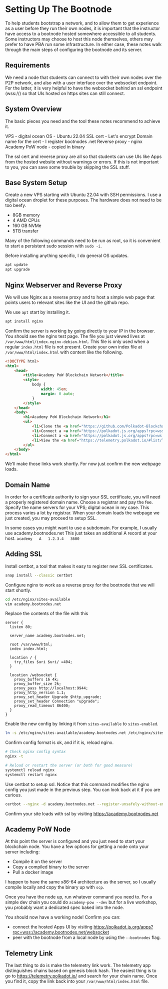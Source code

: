 
# Setting Up The Bootnode

To help students bootstrap a network, and to allow them to get experience as a user before they run their own nodes, it is important that the instructor have access to a bootnode hosted somewhere accessible to all students.
Some instructors may choose to host this node themselves, others may prefer to have PBA run some infrastructure.
In either case, these notes walk through the main steps of configuring the bootnode and its server.

## Requirements

We need a node that students can connect to with their own nodes over the P2P network, and also with a user interface over the websocket endpoint.
For the latter, it is very helpful to have the websocket behind an ssl endpoint (wss://) so that UIs hosted on https sites can still connect.

## System Overview

The basic pieces you need and the tool these notes recommend to achieve it.

VPS - digital ocean
OS - Ubuntu 22.04
SSL cert - Let's encrypt
Domain name for the cert - I register bootnodes .net
Reverse proxy - nginx
Academy PoW node - copied in binary

The ssl cert and reverse proxy are all so that students can use UIs like Apps from the hosted website without warnings or errors.
If this is not important to you, you can save some trouble by skipping the SSL stuff.

## Base System Setup

Create a new VPS starting with Ubuntu 22.04 with SSH permissions.
I use a digital ocean droplet for these purposes.
The hardware does not need to be too beefy.

* 8GB memory
* 4 AMD CPUs
* 160 GB NVMe
* 5TB transfer

Many of the following commands need to be run as root, so it is convenient to start a persistent sudo session with `sudo -i`.

Before installing anything specific, I do general OS updates.

```bash
apt update
apt upgrade
```

## Nginx Webserver and Reverse Proxy

We will use Nginx as a reverse proxy and to host a simple web page that points users to relevant sites like the UI and the github repo.

We use `apt` start by installing it.

```bash
apt install nginx
```

Confirm the server is working by going directly to your IP in the browser.
You should see the nginx test page.
The file you just viewed lives at `/var/www/html/index.nginx-debian.html`.
This file is only used when a regular `index.html` file is not present.
Create your own index file at `/var/www/html/index.html` with content like the following.

```html
<!DOCTYPE html>
<html>
	<head>
		<title>Academy PoW Blockchain Network</title>
		<style>
			body {
				width: 45em;
				margin: 0 auto;
			}
		</style>
	</head>
	<body>
		<h1>Academy PoW Blockchain Network</h1>
		<ul>
			<li>Clone the <a href="https://github.com/Polkadot-Blockchain-Academy/Academy-PoW">Academy PoW</a> project on github.</li>
			<li>Connect a <a href="https://polkadot.js.org/apps?rpc=wss://academy.bootnodes.net/websocket">Wallet to the bootnode</a>.</li>
			<li>Connect a <a href="https://polkadot.js.org/apps?rpc=ws://127.0.0.1:9944">Wallet to your local node</a>.</li>
			<li>View the <a href="https://telemetry.polkadot.io/#list/TODO_GENESIS_BLOCK_HASH">Node Telemetry</a>.</li>
		</ul>
	</body>
</html>
```

We'll make those links work shortly.
For now just confirm the new webpage loads.

## Domain Name

In order for a certificate authority to sign your SSL certificate, you will need a properly registered domain name.
Choose a registrar and pay the fee.
Specify the name servers for your VPS; digital ocean in my case.
This process varies a lot by registrar.
When your domain loads the webpage we just created, you may proceed to setup SSL.

In some cases you might want to use a subdomain.
For example, I usually use academy.bootnodes.net
This just takes an additional A record at your host.
`academy   A   1.2.3.4   3600`

## Adding SSL

Install certbot, a tool that makes it easy to register new SSL certificates.
```bash
snap install --classic certbot
```
Configure nginx to work as a reverse proxy for the bootnode that we will start shortly.
```bash
cd /etc/nginx/sites-available
vim academy.bootnodes.net
```

Replace the contents of the file with this
```
server {
  listen 80;

  server_name academy.bootnodes.net;

  root /var/www/html;
  index index.html;

  location / {
    try_files $uri $uri/ =404;
  }

  location /websocket {
    proxy_buffers 16 4k;
    proxy_buffer_size 2k;
    proxy_pass http://localhost:9944;
    proxy_http_version 1.1;
    proxy_set_header Upgrade $http_upgrade;
    proxy_set_header Connection "upgrade";
    proxy_read_timeout 86400;
  }
}

```

Enable the new config by linking it from `sites-available` to `sites-enabled`.

```bash
ln -s /etc/nginx/sites-available/academy.bootnodes.net /etc/nginx/sites-enabled/
```

Confirm config format is ok, and if it is, reload nginx.
```bash
# Check nginx config syntax
nginx -t

# Reload or restart the server (or both for good measure)
systemctl reload nginx
systemctl restart nginx
```

Use certbot to setup ssl.
Notice that this command modifies the nginx config you just made in the previous step.
You can look back at it if you are curious.
```bash
certbot --nginx -d academy.bootnodes.net --register-unsafely-without-email
```

Confirm your site loads with ssl by visiting https://academy.bootnodes.net

## Academy PoW Node

At this point the server is configured and you just need to start your blockchain node.
You have a few options for getting a node onto your server including:
* Compile it on the server
* Copy a compiled binary to the server
* Pull a docker image

I happen to have the same x86-64 architecture as the server, so I usually compile locally and copy the binary up with `scp`.

Once you have the node up, run whatever command you need to.
For a simple dev chain you could do `academy-pow --dev` but for a live workshop, you probably want a dedicated spec baked into the node.

You should now have a working node!
Confirm you can:
* connect the hosted Apps UI by visiting https://polkadot.js.org/apps?rpc=wss://academy.bootnodes.net/websocket
* peer with the bootnode from a local node by using the `--bootnodes` flag.

## Telemetry Link

The last thing to do is make the telemetry link work.
The telemetry app distinguishes chains based on genesis block hash.
The easiest thing is to go to https://telemetry.polkadot.io/ and search for your chain name.
Once you find it, copy the link back into your `/var/www/html/index.html` file.